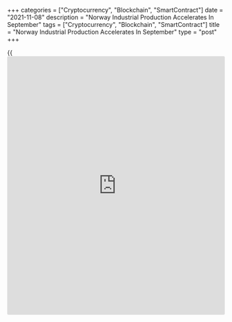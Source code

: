 +++
categories = ["Cryptocurrency", "Blockchain", "SmartContract"]
date = "2021-11-08"
description = "Norway Industrial Production Accelerates In September"
tags = ["Cryptocurrency", "Blockchain", "SmartContract"]
title = "Norway Industrial Production Accelerates In September"
type = "post"
+++

{{<iframe id="large-banner" src="https://www.bounty.group/#slide=3.0" width="100%" height="600" scrolling="no" style="border: 0px solid rgb(216, 221, 230); border-radius: 3px;">}}

Norway's industrial production accelerated in September, figures from
Statistics Norway showed on Monday.

Industrial production grew 7.9 percent year-on-year in September, after
2.7 percent increase in August.

Manufacturing output accelerated 3.6 percent annually in September,
after a 1.2 percent rise in August.

Production in electricity, gas and steam declined 7.1 percent and mining
and quarrying output fell 10.3 percent.

Among the main industrial groupings, production of intermediate goods
increased 2.2 percent yearly in September and production in capital
goods rose 0.2 percent.

Production of consumer goods gained 7.3 percent and energy goods rose
9.9 percent.

Durable consumer goods production increased 1.8 percent and production
of non-durable goods rose 7.9 percent.

On a month-on-month basis, industrial production rose 3.3 percent in
September, following a 2.7 percent gain in the preceding month.

For comments and feedback [contact](https://www.playgroundfx.com/contact/): editorial@rtt[news](https://www.letsplayfx.com/blog/forex-news-website/).com

[Economic News][1]

 **What parts of the world are seeing the best (and worst) economic
performances lately? Click[here][2] to check out our [Econ Scorecard][2]
and find out! See up-to-the-moment [ranking](https://www.playgroundfx.com/blog/crypto-exchange-ranking/)s for the best and worst
performers in [GDP][3], [unemployment rate][4], [inflation][5] and much
more.**

   1. www.rtt[news](https://www.letsplayfx.com/blog/forex-news-website/).com/Content/EconomicNews.aspx
   2. www.rtt[news](https://www.letsplayfx.com/blog/forex-news-website/).com/economic-scorecard/world-rank/retail-sales/highest-performance.aspx
   3. www.rtt[news](https://www.letsplayfx.com/blog/forex-news-website/).com/economic-scorecard/world-rank/GDP/highest-performance.aspx
   4. www.rtt[news](https://www.letsplayfx.com/blog/forex-news-website/).com/economic-scorecard/world-rank/unemployment-rate/lowest-performance.aspx
   5. www.rtt[news](https://www.letsplayfx.com/blog/forex-news-website/).com/economic-scorecard/world-rank/CPI/highest-performance.aspx